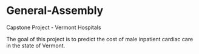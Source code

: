 # General-Assembly
Capstone Project - Vermont Hospitals

The goal of this project is to predict the cost of male inpatient cardiac care in the state of Vermont.
